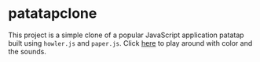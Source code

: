 # patatapclone

This project is a simple clone of a popular JavaScript application patatap built using `howler.js` and `paper.js`.
Click [here](https://rithinjose.me/patatapclone/) to play around with color and the sounds.
